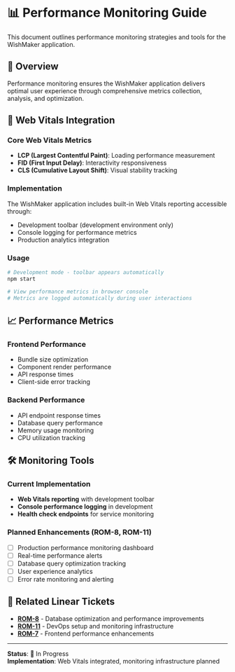 # 📊 Performance Monitoring Guide

This document outlines performance monitoring strategies and tools for the WishMaker application.

## 🎯 Overview

Performance monitoring ensures the WishMaker application delivers optimal user experience through comprehensive metrics collection, analysis, and optimization.

## 🔧 Web Vitals Integration

### Core Web Vitals Metrics
- **LCP (Largest Contentful Paint)**: Loading performance measurement
- **FID (First Input Delay)**: Interactivity responsiveness  
- **CLS (Cumulative Layout Shift)**: Visual stability tracking

### Implementation
The WishMaker application includes built-in Web Vitals reporting accessible through:
- Development toolbar (development environment only)
- Console logging for performance metrics
- Production analytics integration

### Usage
```bash
# Development mode - toolbar appears automatically
npm start

# View performance metrics in browser console
# Metrics are logged automatically during user interactions
```

## 📈 Performance Metrics

### Frontend Performance
- Bundle size optimization
- Component render performance
- API response times
- Client-side error tracking

### Backend Performance  
- API endpoint response times
- Database query performance
- Memory usage monitoring
- CPU utilization tracking

## 🛠️ Monitoring Tools

### Current Implementation
- **Web Vitals reporting** with development toolbar
- **Console performance logging** in development
- **Health check endpoints** for service monitoring

### Planned Enhancements (ROM-8, ROM-11)
- [ ] Production performance monitoring dashboard
- [ ] Real-time performance alerts
- [ ] Database query optimization tracking
- [ ] User experience analytics
- [ ] Error rate monitoring and alerting

## 🎫 Related Linear Tickets

- **[ROM-8](https://linear.app/romcar/issue/ROM-8/)** - Database optimization and performance improvements
- **[ROM-11](https://linear.app/romcar/issue/ROM-11/)** - DevOps setup and monitoring infrastructure
- **[ROM-7](https://linear.app/romcar/issue/ROM-7/)** - Frontend performance enhancements

---

**Status**: 🔄 In Progress  
**Implementation**: Web Vitals integrated, monitoring infrastructure planned